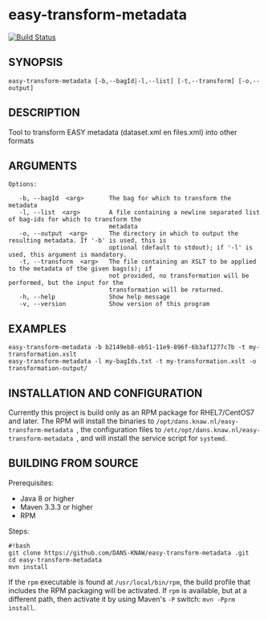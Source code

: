 easy-transform-metadata
===========
[![Build Status](https://travis-ci.org/DANS-KNAW/easy-transform-metadata.png?branch=master)](https://travis-ci.org/DANS-KNAW/easy-transform-metadata)

SYNOPSIS
--------

    easy-transform-metadata [-b,--bagId|-l,--list] [-t,--transform] [-o,--output]


DESCRIPTION
-----------

Tool to transform EASY metadata (dataset.xml en files.xml) into other formats


ARGUMENTS
---------

    Options:

       -b, --bagId  <arg>       The bag for which to transform the metadata
       -l, --list  <arg>        A file containing a newline separated list of bag-ids for which to transform the
                                metadata
       -o, --output  <arg>      The directory in which to output the resulting metadata. If '-b' is used, this is
                                optional (default to stdout); if '-l' is used, this argument is mandatory.
       -t, --transform  <arg>   The file containing an XSLT to be applied to the metadata of the given bags(s); if
                                not provided, no transformation will be performed, but the input for the
                                transformation will be returned.
       -h, --help               Show help message
       -v, --version            Show version of this program

EXAMPLES
--------

    easy-transform-metadata -b b2149eb8-eb51-11e9-896f-6b3af1277c7b -t my-transformation.xslt
    easy-transform-metadata -l my-bagIds.txt -t my-transformation.xslt -o transformation-output/


INSTALLATION AND CONFIGURATION
------------------------------
Currently this project is build only as an RPM package for RHEL7/CentOS7 and later. The RPM will install the binaries to
`/opt/dans.knaw.nl/easy-transform-metadata `, the configuration files to `/etc/opt/dans.knaw.nl/easy-transform-metadata `,
and will install the service script for `systemd`. 

BUILDING FROM SOURCE
--------------------
Prerequisites:

* Java 8 or higher
* Maven 3.3.3 or higher
* RPM

Steps:
    
    #!bash
    git clone https://github.com/DANS-KNAW/easy-transform-metadata .git
    cd easy-transform-metadata 
    mvn install

If the `rpm` executable is found at `/usr/local/bin/rpm`, the build profile that includes the RPM 
packaging will be activated. If `rpm` is available, but at a different path, then activate it by using
Maven's `-P` switch: `mvn -Pprm install`.